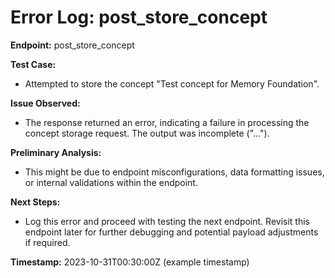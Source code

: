 # Error Log: post_store_concept

**Endpoint:** post_store_concept

**Test Case:**
- Attempted to store the concept "Test concept for Memory Foundation".

**Issue Observed:**
- The response returned an error, indicating a failure in processing the concept storage request. The output was incomplete ("...").

**Preliminary Analysis:**
- This might be due to endpoint misconfigurations, data formatting issues, or internal validations within the endpoint.

**Next Steps:**
- Log this error and proceed with testing the next endpoint. Revisit this endpoint later for further debugging and potential payload adjustments if required.

**Timestamp:** 2023-10-31T00:30:00Z (example timestamp)
